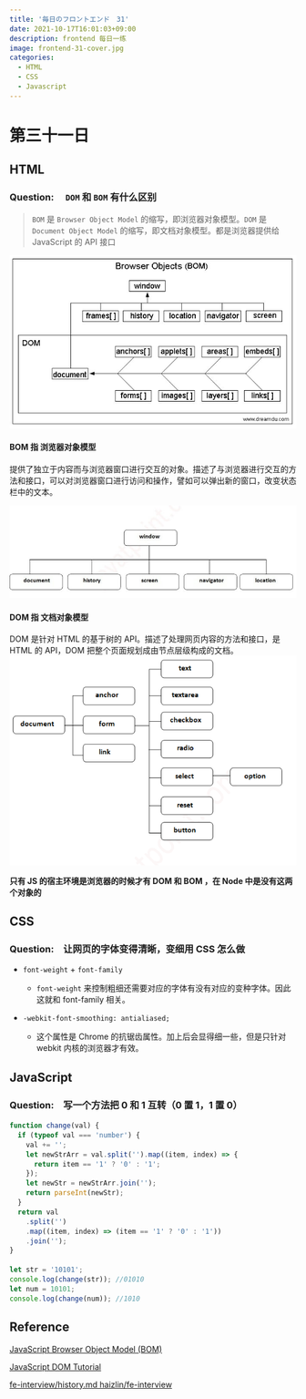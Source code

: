 ```yaml
---
title: '毎日のフロントエンド　31'
date: 2021-10-17T16:01:03+09:00
description: frontend 每日一练
image: frontend-31-cover.jpg
categories:
  - HTML
  - CSS
  - Javascript
---
```


# 第三十一日

## HTML

### **Question:**　 `DOM` 和 `BOM` 有什么区别

> `BOM` 是 `Browser Object Model` 的缩写，即浏览器对象模型。`DOM` 是 `Document Object Model` 的缩写，即文档对象模型。都是浏览器提供给 JavaScript 的 API 接口

![BOM-DOM](bom_dom.jpeg)

#### BOM 指 浏览器对象模型

提供了独立于内容而与浏览器窗口进行交互的对象。描述了与浏览器进行交互的方法和接口，可以对浏览器窗口进行访问和操作，譬如可以弹出新的窗口，改变状态栏中的文本。

![BOM](bom.jpeg)

#### DOM 指 文档对象模型

DOM 是针对 HTML 的基于树的 API。描述了处理网页内容的方法和接口，是 HTML 的 API，DOM 把整个页面规划成由节点层级构成的文档。
![DOM](dom.jpeg)

**只有 JS 的宿主环境是浏览器的时候才有 DOM 和 BOM ，在 Node 中是没有这两个对象的**

## CSS

### **Question:**　让网页的字体变得清晰，变细用 CSS 怎么做

- `font-weight` + `font-family`

  - `font-weight` 来控制粗细还需要对应的字体有没有对应的变种字体。因此这就和 font-family 相关。

- `-webkit-font-smoothing: antialiased;`
  - 这个属性是 Chrome 的抗锯齿属性。加上后会显得细一些，但是只针对 webkit 内核的浏览器才有效。

## JavaScript

### **Question:**　写一个方法把 0 和 1 互转（0 置 1，1 置 0）

```js
function change(val) {
  if (typeof val === 'number') {
    val += '';
    let newStrArr = val.split('').map((item, index) => {
      return item == '1' ? '0' : '1';
    });
    let newStr = newStrArr.join('');
    return parseInt(newStr);
  }
  return val
    .split('')
    .map((item, index) => (item == '1' ? '0' : '1'))
    .join('');
}

let str = '10101';
console.log(change(str)); //01010
let num = 10101;
console.log(change(num)); //1010
```

## Reference

[JavaScript Browser Object Model (BOM)](https://www.javascripttutorial.net/javascript-bom/)

[JavaScript DOM Tutorial](https://www.javascripttutorial.net/javascript-dom/)

[fe-interview/history.md haizlin/fe-interview](https://github.com/haizlin/fe-interview/blob/master/category/history.md)
